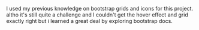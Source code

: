 I used my previous knowledge on bootstrap grids and icons for this project. 
altho it's still quite a challenge and I couldn't get the hover effect and grid exactly right but i learned a great deal by exploring bootstrap docs.
